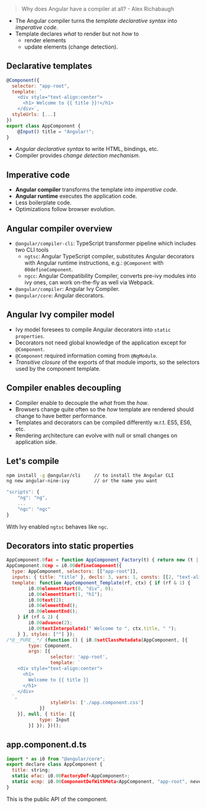 > Why does Angular have a compiler at all? - Alex Richabaugh

- The Angular compiler turns the *template declarative syntax* into *imperative code*.
- Template declares *what* to render but not *how* to
  - render elements
  - update elements (change detection).


## Declarative templates

```javascript
@Component({
  selector: "app-root",
  template: `
    <div style="text-align:center">
      <h1> Welcome to {{ title }}!</h1>
    </div>`,
  styleUrls: [...]
})
export class AppComponent {
    @Input() title = "Angular!";
}
```

- *Angular declarative syntax* to write HTML, bindings, etc.
- Compiler provides *change detection mechanism*.


## Imperative code

- **Angular compiler** transforms the template into *imperative code*.
- **Angular runtime** executes the application code.
- Less boilerplate code.
- Optimizations follow browser evolution.


## Angular compiler overview

- `@angular/compiler-cli`: TypeScript transformer pipeline which includes two CLI tools
  - `ngtsc`: Angular TypeScript compiler, substitutes Angular decorators with Angular runtime instructions, e.g.: `@Component` with `00defineComponent`.
  - `ngcc`: Angular Compatibility Compiler, converts pre-ivy modules into ivy ones, can work on-the-fly as well via Webpack.
- `@angular/compiler`: Angular Ivy Compiler.
- `@angular/core`: Angular decorators.


## Angular Ivy compiler model

- Ivy model foresees to compile Angular decorators into `static properties`.
- Decorators not need global knowledge of the application except for `@Component`.
- `@Component` required information coming from `@NgModule`.
- *Transitive closure* of the exports of that module imports, so the selectors used by the component template.


## Compiler enables decoupling

- Compiler enable to decouple the *what* from the *how*.
- Browsers change quite often so the *how* template are rendered should change to have better performance.
- Templates and decorators can be compiled differently w.r.t. ES5, ES6, etc.
- Rendering architecture can evolve with null or small changes on application side.


## Let's compile

```bash
npm install -g @angular/cli     // to install the Angular CLI
ng new angular-nine-ivy         // or the name you want
```

```javascript
"scripts": {
    "ng": "ng",
    ...
    "ngc": "ngc"
}
```

With Ivy enabled `ngtsc` behaves like `ngc`.


## Decorators into static properties

```javascript
AppComponent.0fac = function AppComponent_Factory(t) { return new (t || AppComponent)(); };
AppComponent.0cmp = i0.00defineComponent({
  type: AppComponent, selectors: [["app-root"]],
  inputs: { title: "title" }, decls: 3, vars: 1, consts: [[2, "text-align", "center"]],
  template: function AppComponent_Template(rf, ctx) { if (rf & 1) {
        i0.00elementStart(0, "div", 0);
        i0.00elementStart(1, "h1");
        i0.00text(2);
        i0.00elementEnd();
        i0.00elementEnd();
    } if (rf & 2) {
        i0.00advance(2);
        i0.00textInterpolate1(" Welcome to ", ctx.title, " ");
    } }, styles: [""] });
/*@__PURE__*/ (function () { i0.0setClassMetadata(AppComponent, [{
        type: Component,
        args: [{
                selector: 'app-root',
                template: `
    <div style="text-align:center">
      <h1>
        Welcome to {{ title }}
      </h1>
    </div>
  `,
                styleUrls: ['./app.component.css']
            }]
    }], null, { title: [{
            type: Input
        }] }); })();
```


## app.component.d.ts

```javascript
import * as i0 from "@angular/core";
export declare class AppComponent {
  title: string;
  static ɵfac: i0.00FactoryDef<AppComponent>;
  static ɵcmp: i0.00ComponentDefWithMeta<AppComponent, "app-root", never, { "title": "title";}, {}, never>;
}
```

This is the public API of the component.